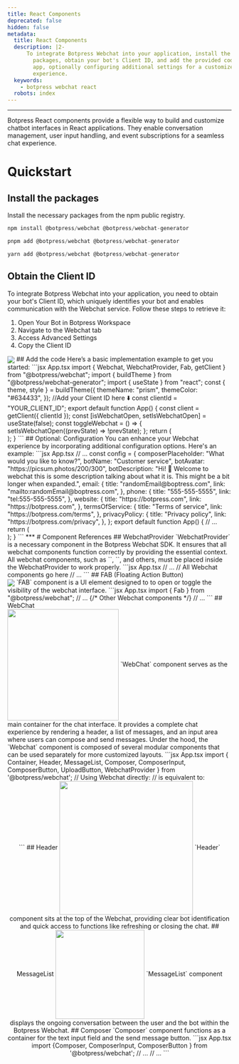 ```yaml
---
title: React Components
deprecated: false
hidden: false
metadata:
  title: React Components
  description: |2-
      To integrate Botpress Webchat into your application, install the necessary
        packages, obtain your bot's Client ID, and add the provided code to your
        app, optionally configuring additional settings for a customized chat
        experience.
  keywords:
    - botpress webchat react
  robots: index
---
```

---
Botpress React components provide a flexible way to build and customize chatbot interfaces in React applications. They enable conversation management, user input handling, and event subscriptions for a seamless chat experience.
# Quickstart
## Install the packages
Install the necessary packages from the npm public registry.
```javascript npm
npm install @botpress/webchat @botpress/webchat-generator
```
```javascript pnpm
pnpm add @botpress/webchat @botpress/webchat-generator
```
```javascript yarn
yarn add @botpress/webchat @botpress/webchat-generator
```
## Obtain the Client ID
To integrate Botpress Webchat into your application, you need to obtain your bot's Client ID, which uniquely identifies your bot and enables communication with the Webchat service. Follow these steps to retrieve it:
1. Open Your Bot in Botpress Workspace
2. Navigate to the Webchat tab
3. Access Advanced Settings
4. Copy the Client ID
<img align="center" src="https://files.readme.io/c4b8059-Screenshot_2024-08-15_at_9.05.51_AM.png" />
## Add the code
Here’s a basic implementation example to get you started:
```jsx App.tsx
import { Webchat, WebchatProvider, Fab, getClient } from "@botpress/webchat";
import { buildTheme } from "@botpress/webchat-generator";
import { useState } from "react";
const { theme, style } = buildTheme({
  themeName: "prism",
  themeColor: "#634433",
});
//Add your Client ID here ⬇️
const clientId = "YOUR_CLIENT_ID";
export default function App() {
  const client = getClient({ clientId });
  const [isWebchatOpen, setIsWebchatOpen] = useState(false);
  const toggleWebchat = () => {
    setIsWebchatOpen((prevState) => !prevState);
  };
  return (
    <div style={{ width: "100vw", height: "100vh" }}>
      <style>{style}</style>
      <WebchatProvider
        theme={theme}
        client={client}
      >
        <Fab onClick={toggleWebchat} />
        <div
          style={{
            display: isWebchatOpen ? "block" : "none",
          }}
        >
          <Webchat />
        </div>
      </WebchatProvider>
    </div>
  );
}
```
## Optional: Configuration
You can enhance your Webchat experience by incorporating additional configuration options. Here's an example:
```jsx App.tsx
// ...
const config = {
  composerPlaceholder: "What would you like to know?",
  botName: "Customer service",
  botAvatar: "https://picsum.photos/200/300",
  botDescription:
    "Hi! 👋  Welcome to webchat this is some description talking about what it is. This might be a bit longer when expanded.",
  email: {
    title: "randomEmail@boptress.com",
    link: "mailto:randomEmail@boptress.com",
  },
  phone: {
    title: "555-555-5555",
    link: "tel:555-555-5555",
  },
  website: {
    title: "https://botpress.com",
    link: "https://botpress.com",
  },
  termsOfService: {
    title: "Terms of service",
    link: "https://botpress.com/terms",
  },
  privacyPolicy: {
    title: "Privacy policy",
    link: "https://botpress.com/privacy",
  },
};
export default function App() {
  // ...
  return (
    <div style={{ width: "100vw", height: "100vh" }}>
      <style>{style}</style>
      <WebchatProvider
        key={JSON.stringify(config)}
        theme={theme}
        //Add the configuration to the Webchat Provider ⬇️
        configuration={config}
        client={client}
      >
        <Fab onClick={toggleWebchat} />
        <div
          style={{
            display: isWebchatOpen ? "block" : "none",
          }}
        >
          <Webchat />
        </div>
      </WebchatProvider>
    </div>
  );
}
```
***
# Component References
## WebchatProvider
`WebchatProvider` is a necessary component in the Botpress Webchat SDK. It ensures that all webchat components function correctly by providing the essential context. All webchat components, such as `<Webchat />`, `<Fab />`, and others, must be placed inside the WebchatProvider to work properly.
```jsx App.tsx
// ...  
  <WebchatProvider client={client} theme={theme}>
      // All Webchat components go here
  </WebchatProvider>
// ...  
```
## FAB (Floating Action Button)
<br />
<img align="center" src="https://files.readme.io/61cf345-38b71ad-image.png" />
`FAB` component is a UI element designed to to open or toggle the visibility of the webchat interface.
```jsx App.tsx
import { Fab } from "@botpress/webchat";
// ...
<WebchatProvider client={client}>
  <Fab onClick={toggleWebchat} />
  {/* Other Webchat components */}
</WebchatProvider>
// ...
```
## WebChat
<br />
<img align="center" width="250px" src="https://files.readme.io/628a9b7-Screenshot_2024-08-19_at_3.28.07_PM.png" />
`WebChat` component serves as the main container for the chat interface. It provides a complete chat experience by rendering a header, a list of messages, and an input area where users can compose and send messages. 
Under the hood, the `Webchat` component is composed of several modular components that can be used separately for more customized layouts. 
```jsx App.tsx
import { Container, Header, MessageList, Composer, ComposerInput, ComposerButton, UploadButton, WebchatProvider } from '@botpress/webchat';
// Using Webchat directly:
<WebchatProvider client={client} theme={theme}>
  <Webchat />
</WebchatProvider>
// is equivalent to:
<WebchatProvider client={client} theme={theme}>
  <Container>
    <Header />
    <MessageList />
    <Composer>
      <ComposerInput />
      <ComposerButton />
    </Composer>
  </Container>
</WebchatProvider>
```
## Header
<img align="center" width="300px" src="https://files.readme.io/e0b68c4-Screenshot_2024-08-19_at_4.22.41_PM.png" />
`Header` component sits at the top of the Webchat, providing clear bot identification and quick access to functions like refreshing or closing the chat.
## MessageList
<img align="center" width="200px" src="https://files.readme.io/d9e5473-Screenshot_2024-08-19_at_4.33.19_PM.png" />
`MessageList` component displays the ongoing conversation between the user and the bot within the Botpress Webchat.
## Composer
`Composer` component functions as a container for the text input field and the send message button.
```jsx App.tsx
import {Composer, ComposerInput, ComposerButton } from '@botpress/webchat';
// ...
    <Composer>
      <ComposerInput />
      <ComposerButton />
    </Composer>
// ...
```